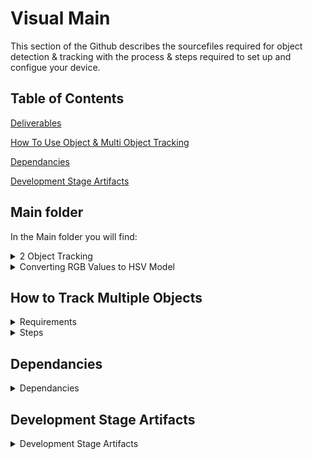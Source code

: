 # Visual Main
This section of the Github describes the sourcefiles required for object detection & tracking with the process & steps required to set up and configue your device.


## Table of Contents 
[Deliverables](#main-folder)

[How To Use Object & Multi Object Tracking](#how-to-track-multiple-objects)

[Dependancies](#dependancies)

[Development Stage Artifacts](#development-stage-artifacts)

## Main folder
In the Main folder you will find:
<details><summary>2 Object Tracking</summary>
<p>

###  Tracking of 2 objects (2objectstrack.py)
This file is the core Source file for tracking multiple objects.

</p>
</details>

<details><summary>Converting RGB Values to HSV Model</summary>
<p>

####  Converting RGB Values to HSV Model (RGBConvert.py)
This file is an executable file which enables users to convert RGB values to HSV model which enables them to be tracked by Python object tracking.
A pixel is always represented by the three main colours -> RED, GREEN, BLUE (RGB); each of the colours may have a value between 0-255.
But when working with the environment of OpenCV and computer graphical representations, HSV colour model will be used. 
Hue, Saturation, Value (HUE) is the alternative way of representing the RGB colours when working with OpenCV therefore, to tack an object with certain colour the RGB to HSV code 
converter will be used to define the lower and upper bounds of the HSV model. 
Figures below show the difference between RGB and HSV colour models. 


</p>
</details>

## How to Track Multiple Objects
<details><summary>Requirements</summary>
<p>
  
* Python 4 Enviroment with Open CV4.1.1 Installed

* 1x Serial Webcam

* Coloured Objects to track 

</p>
</details>


<details><summary>Steps</summary>
<p>

If RGB values of Object which you wish to track are allready known please skip to step 5.

1. Open the webcam you are using to do object detection 
We have supplied a file called WebcamCV2.py which can be found under the Visual Main Branch:VisualMain/DevelopmentStage/WebcamCV2.py
3. Capture image using webcam or use Printscreen Keyboard Input to save the image with desired Object Inside.
4. Copy the image across to a Paint editor.


**<details><summary>4. Paint RGB Explained</summary>**
<p>
  
1. Select the colour Picker tool
2. Click the Picker tool upon the object you wish  to track
3. Open the edit colours tool
4. Read the RGB Value of desired object 

![How to RGB Image](https://github.com/da5905p/UoGACE/blob/main/VisualMain/Images/How-to-get-RGB.png)

</p>
</details>

5. Navigate to RGB Convert.py With RGB values for Tracking
6. Using Pythin CLI Launch and enter the 3 RGB values as command line arguments seperated by 1 white space Example: RGBConvert.py 100 100 100

**<details><summary>Example execution of RGB Convert with Command line Arguments</summary>**
<p>
  
  The Script should be executed in the following format:
Python3 RGBconv.py Red_value Green_value Blue_value

![How to RGB Image2](https://github.com/da5905p/UoGACE/blob/main/VisualMain/Images/RGBConv.png)
  
  </p>
</details>
 
8. The program will respond with lower and upper bounds printed to the CLI interface. 
9. Enter these bounds into the Object decection file of choice for 2 Object Tracking you'll need to navigate to lines 24 -> 27.

***<details><summary>Bounds variables (Lines 24 --> 27)</summary>***
<p>
  
```python
object1Lower = (8, 100, 100)
object1Upper = (28, 255, 255)
carlower = (160, 100, 100)
carupper = (180, 255, 255)
```
</p>
</details>

12. Save the Python Script
13. Return to the Python CLI and execute the program using Python 3

</p>
</details>



## Dependancies
<details><summary>Dependancies</summary>
<p>
  
### Nano install_opencv.sh
This file will install OpenCV and all dependencies with the rquired libraries. 

</p>
</details>

## Development Stage Artifacts
<details><summary>Development Stage Artifacts</summary>
<p>
  
### WebcamCV2.py
This file will open the USB Camera 2 (can be changed to other camera) by the use of OpenCV (Open Source Computer Vision Library). This represents a test file which will make sure that everyone's OpenCV is correctly installed. 
### NoWebcame AlternativeV2.py
An early stage derisking activity to support users if they dont have a usb webcame. 
### CameraTest.py
This is an early stage of project which opens the camera using openCV and converts the camera feed into grayscale and HSV and shows it on the screen
### colourshow.py
The file was used for demonstrative purposes in understanding masks and how OpenCV converts colours to masks. 
### RGBConvert.py
This file Converts BGR colour to HSV Colour with lower and upper bounds; output to be used within the colourshow.py file. 
The webcameCV2.py will be used to display the video on the screen and then a print screen functionallity will be used to take the RGB colour description of the object and use it for finding the HSV colours. 
### Resize.py
This file takes all the image in the directory and converts it to the same set resolution , this helps in image training in Tenserflow
### DimesionCalculation.py
This file calculates size of an object in an image based on the camera viewing angle using Euclidean geometry.

</p>
</details>
